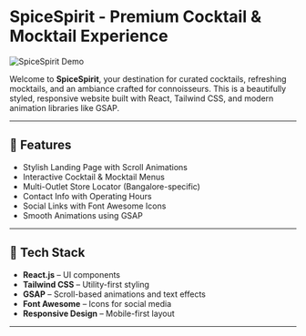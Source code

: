 # SpiceSpirit - Premium Cocktail & Mocktail Experience

![SpiceSpirit Demo](https://your-image-host.com/spicespirit-demo.png)

Welcome to **SpiceSpirit**, your destination for curated cocktails, refreshing mocktails, and an ambiance crafted for connoisseurs. This is a beautifully styled, responsive website built with React, Tailwind CSS, and modern animation libraries like GSAP.

---

## 🌟 Features

- Stylish Landing Page with Scroll Animations  
- Interactive Cocktail & Mocktail Menus  
- Multi-Outlet Store Locator (Bangalore-specific)  
- Contact Info with Operating Hours  
- Social Links with Font Awesome Icons  
- Smooth Animations using GSAP  

---

## 🔧 Tech Stack

- **React.js** – UI components  
- **Tailwind CSS** – Utility-first styling  
- **GSAP** – Scroll-based animations and text effects  
- **Font Awesome** – Icons for social media  
- **Responsive Design** – Mobile-first layout  

---

